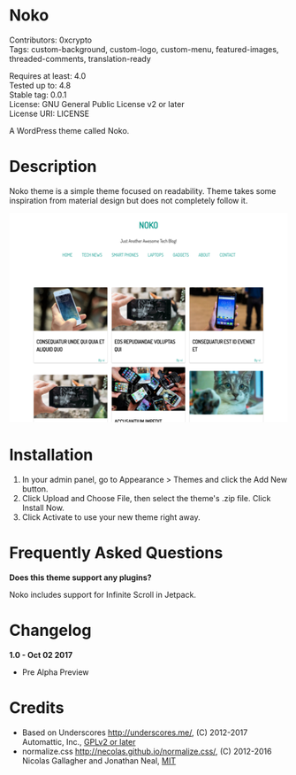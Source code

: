 Noko
===

Contributors: 0xcrypto  
Tags: custom-background, custom-logo, custom-menu, featured-images, threaded-comments, translation-ready  

Requires at least: 4.0  
Tested up to: 4.8  
Stable tag: 0.0.1  
License: GNU General Public License v2 or later  
License URI: LICENSE  

A WordPress theme called Noko.

Description
===

Noko theme is a simple theme focused on readability. Theme takes some inspiration from material design but does not completely follow it.

![Screen Shot](screenshot.png)

Installation
===

1. In your admin panel, go to Appearance > Themes and click the Add New button.
2. Click Upload and Choose File, then select the theme's .zip file. Click Install Now.
3. Click Activate to use your new theme right away.

Frequently Asked Questions
===

**Does this theme support any plugins?**

Noko includes support for Infinite Scroll in Jetpack.

Changelog
===

**1.0 - Oct 02 2017**
* Pre Alpha Preview

Credits
===
* Based on Underscores http://underscores.me/, (C) 2012-2017 Automattic, Inc., [GPLv2 or later](https://www.gnu.org/licenses/gpl-2.0.html)
* normalize.css http://necolas.github.io/normalize.css/, (C) 2012-2016 Nicolas Gallagher and Jonathan Neal, [MIT](http://opensource.org/licenses/MIT)
